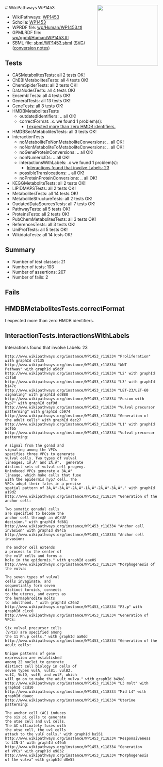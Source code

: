 <img style="float: right; width: 200px" src="../logo.png" />
# WikiPathways WP1453

* WikiPathways: [WP1453](https://identifiers.org/wikipathways:WP1453)
* Scholia: [WP1453](https://scholia.toolforge.org/wikipathways/WP1453)
* WPRDF file: [wp/Human/WP1453.ttl](../wp/Human/WP1453.ttl)
* GPMLRDF file: [wp/gpml/Human/WP1453.ttl](../wp/gpml/Human/WP1453.ttl)
* SBML file: [sbml/WP1453.sbml](../sbml/WP1453.sbml) ([SVG](../sbml/WP1453.svg)) ([conversion notes](../sbml/WP1453.txt))

## Tests
* CASMetabolitesTests: all 2 tests OK!
* ChEBIMetabolitesTests: all 4 tests OK!
* ChemSpiderTests: all 2 tests OK!
* DataNodesTests: all 4 tests OK!
* EnsemblTests: all 4 tests OK!
* GeneralTests: all 13 tests OK!
* GeneTests: all 3 tests OK!
* HMDBMetabolitesTests
    * outdatedIdentifiers: .. all OK!
    * correctFormat: .x. we found 1 problem(s):
        * [I expected more than zero HMDB identifiers.](#ad154c1e)
* HMDBSecMetabolitesTests: all 3 tests OK!
* InteractionTests
    * noMetaboliteToNonMetaboliteConversions: .. all OK!
    * noNonMetaboliteToMetaboliteConversions: .. all OK!
    * noGeneProteinConversions: .. all OK!
    * nonNumericIDs: .. all OK!
    * interactionsWithLabels: .x we found 1 problem(s):
        * [Interactions found that involve Labels: 23](#fe97a8da)
    * possibleTranslocations: .. all OK!
    * noProteinProteinConversions: .. all OK!
* KEGGMetaboliteTests: all 2 tests OK!
* LIPIDMAPSTests: all 2 tests OK!
* MetabolitesTests: all 14 tests OK!
* MetaboliteStructureTests: all 2 tests OK!
* OudatedDataSourcesTests: all 7 tests OK!
* PathwayTests: all 5 tests OK!
* ProteinsTests: all 2 tests OK!
* PubChemMetabolitesTests: all 3 tests OK!
* ReferencesTests: all 3 tests OK!
* UniProtTests: all 5 tests OK!
* WikidataTests: all 14 tests OK!


## Summary

* Number of test classes: 21
* Number of tests: 103
* Number of assertions: 207
* Number of fails: 2

## Fails

<a name="ad154c1e" />

## HMDBMetabolitesTests.correctFormat

I expected more than zero HMDB identifiers.
<a name="fe97a8da" />

## InteractionTests.interactionsWithLabels

Interactions found that involve Labels: 23
```
http://www.wikipathways.org/instance/WP1453_r118334 "Proliferation" with graphId c7135
http://www.wikipathways.org/instance/WP1453_r118334 "WNT 
Pathway" with graphId a5ddf
http://www.wikipathways.org/instance/WP1453_r118334 "L2" with graphId c3fa8
http://www.wikipathways.org/instance/WP1453_r118334 "L3" with graphId b147c
http://www.wikipathways.org/instance/WP1453_r118334 "LET-23/LET-60
signaling" with graphId dd888
http://www.wikipathways.org/instance/WP1453_r118334 "Fusion with 
hyp7" with graphId cef9d
http://www.wikipathways.org/instance/WP1453_r118334 "Vulval precursor
patterning" with graphId c5974
http://www.wikipathways.org/instance/WP1453_r118334 "Generation of
the adult cells" with graphId dec27
http://www.wikipathways.org/instance/WP1453_r118334 "L1" with graphId adf65
http://www.wikipathways.org/instance/WP1453_r118334 "Vulval precursor patterning:

A signal from the gonad and 
signaling among the VPCs 
specifies three VPCs to generate 
vulval cells. Two types of vulval 
lineages, 1Ã‚Â° and 2Ã‚Â°,  generate 
distinct sets of vulval cell progeny. 
Uninduced VPCs generate a 3Ã‚Â° 
lineage, which make cells that fuse 
with the epidermis hyp7 cell. The 
VPCs adopt their fates in a precise 
spatial pattern of 3Ã‚Â°-3Ã‚Â°-2Ã‚Â°-1Ã‚Â°-2Ã‚Â°-3Ã‚Â°." with graphId a19d2
http://www.wikipathways.org/instance/WP1453_r118334 "Generation of the anchor cell:

Two somatic gonadal cells 
are specified to become the 
anchor cell through an AC/UV 
decision." with graphId fd681
http://www.wikipathways.org/instance/WP1453_r118334 "Anchor cell 
invasion" with graphId d94ca
http://www.wikipathways.org/instance/WP1453_r118334 "Anchor cell invasion: 

The anchor cell extends 
a process to the center of 
the vulF cells and forms a 
hole in the epidermis." with graphId eae09
http://www.wikipathways.org/instance/WP1453_r118334 "Morphogenesis of the vulva:

The seven types of vulval 
cells invaginate, and 
sequentially form seven 
distinct toroids, connects 
to the uterus, and everts as 
the hermaphrodite molts 
to adulthood. " with graphId c26a2
http://www.wikipathways.org/instance/WP1453_r118334 "P3.p" with graphId c1cc0
http://www.wikipathways.org/instance/WP1453_r118334 "Generation of VPCs:

Six vulval precursor cells 
(VPCs) are specified among 
the 11 Pn.p cells." with graphId aa0dd
http://www.wikipathways.org/instance/WP1453_r118334 "Generation of the adult cells:

Unique patterns of gene 
expression are established 
among 22 nuclei to generate 
distinct cell biology in cells of 
seven types vulA, vulB1, vulB2, 
vulC, VulD, vulE, and vulF, which 
will go on to make the adult vulva." with graphId b49e8
http://www.wikipathways.org/instance/WP1453_r118334 "L3 molt" with graphId ccd10
http://www.wikipathways.org/instance/WP1453_r118334 "Mid L4" with graphId daaec
http://www.wikipathways.org/instance/WP1453_r118334 "Uterine patterning:

The anchor cell (AC) induces 
the six pi cells to generate
the utse cell and uv1 cells. 
The AC ultimately fuses with 
the utse cell, the uv1 cells 
attach to the vulF cells." with graphId ba551
http://www.wikipathways.org/instance/WP1453_r118334 "Responsiveness 
to LIN-3" with graphId c49a5
http://www.wikipathways.org/instance/WP1453_r118334 "Generation 
of VPCs" with graphId e9832
http://www.wikipathways.org/instance/WP1453_r118334 "Morphogenesis
of the vulva" with graphId d8e55
```

